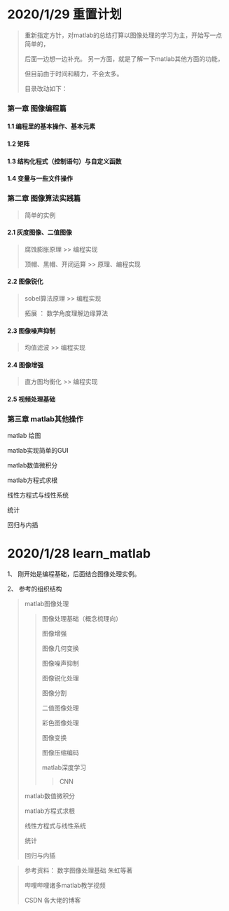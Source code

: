 # 2020/1/29 重置计划

> 重新指定方针，对matlab的总结打算以图像处理的学习为主，开始写一点简单的，
>
> 后面一边想一边补充。 另一方面，就是了解一下matlab其他方面的功能，
>
> 但目前由于时间和精力，不会太多。
>
> 目录改动如下：

### 第一章 图像编程篇

#### 1.1 编程里的基本操作、基本元素

#### 1.2 矩阵

#### 1.3 结构化程式（控制语句）与自定义函数

#### 1.4 变量与一些文件操作

#### 

### 第二章 图像算法实践篇

> 简单的实例 

#### 2.1 灰度图像、二值图像

> 腐蚀膨胀原理 >> 编程实现
>
> 顶帽、黑帽、开闭运算 >> 原理、编程实现

#### 2.2 图像锐化

> sobel算法原理 >> 编程实现
>
> 拓展 ： 数学角度理解边缘算法

#### 2.3 图像噪声抑制

> 均值滤波 >> 编程实现

#### 2.4 图像增强

> 直方图均衡化 >> 编程实现

 #### 2.5 视频处理基础



### 第三章 matlab其他操作 

matlab 绘图 

matlab实现简单的GUI

matlab数值微积分

matlab方程式求根

线性方程式与线性系统

统计

回归与内插

# 2020/1/28 learn_matlab

1、 刚开始是编程基础，后面结合图像处理实例。

2、 参考的组织结构 

> matlab图像处理
>
> > 图像处理基础（概念梳理向）
>>
> > 图像增强
>>
> > 图像几何变换
>>
> > 图像噪声抑制
>>
> > 图像锐化处理
>>
> > 图像分割
> >
> > 二值图像处理
> >
> > 彩色图像处理
> >
> > 图像变换
> >
> > 图像压缩编码
> >
> > matlab深度学习
> >
> > > CNN 
> 
> matlab数值微积分
> 
> matlab方程式求根
> 
> 线性方程式与线性系统
> 
> 统计
> 
> 回归与内插



> 参考资料： 数字图像处理基础 朱虹等著
>
> 哔哩哔哩诸多matlab教学视频
>
> CSDN 各大佬的博客



